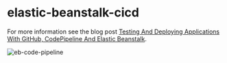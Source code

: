 elastic-beanstalk-cicd
======================

For more information see the blog post [Testing And Deploying Applications With GitHub, CodePipeline And Elastic Beanstalk](http://onema.io/blog/2018/2/7/d2zfdtzs4gskfoba7oso1prq7wu76y).

![eb-code-pipeline](https://user-images.githubusercontent.com/532616/68533720-2c28f400-02e1-11ea-9bc8-196bfcedd21c.jpg)
